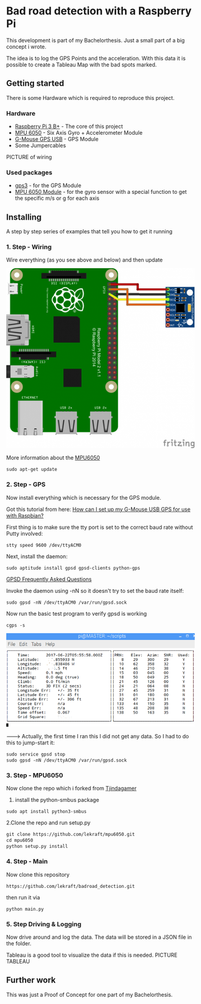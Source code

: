 # Bad road detection with a Raspberry Pi

This development is part of my Bachelorthesis. Just a small part of a big concept i wrote.

The idea is to log the GPS Points and the acceleration. With this data it is possible to create a Tableau Map with the bad spots marked.

## Getting started
There is some Hardware which is required to reproduce this project.

### Hardware

* [Raspberry Pi 3 B+](https://www.conrad.de/de/p/raspberry-pi-3-b-1-gb-4-x-1-4-ghz-raspberry-pi-1668026.html) - The core of this project
* [MPU 6050](https://www.invensense.com/products/motion-tracking/6-axis/mpu-6050/) - Six Axis Gyro + Accelerometer Module
* [G-Mouse GPS USB](https://www.amazon.de/USB-GPS-Modul-Navigation-funktioniert-wasserdicht-staubabweisend/dp/B07LBWF1P7/ref=asc_df_B07LBWF1P7/?tag=googshopde-21&linkCode=df0&hvadid=310652715332&hvpos=1o1&hvnetw=g&hvrand=12591051512553471016&hvpone=&hvptwo=&hvqmt=&hvdev=c&hvdvcmdl=&hvlocint=&hvlocphy=9042192&hvtargid=pla-660323231009&psc=1&th=1&psc=1&tag=&ref=&adgrpid=64570534231&hvpone=&hvptwo=&hvadid=310652715332&hvpos=1o1&hvnetw=g&hvrand=12591051512553471016&hvqmt=&hvdev=c&hvdvcmdl=&hvlocint=&hvlocphy=9042192&hvtargid=pla-660323231009) - GPS Module
* Some Jumpercables

PICTURE of wiring

### Used packages

* [gps3](https://pypi.org/project/gps3/) - for the GPS Module
* [MPU 6050 Module](https://github.com/lekraft/mpu6050) - for the gyro sensor with a special function to get the specific m/s or g for each axis


## Installing

A step by step series of examples that tell you how to get it running

### 1. Step - Wiring
Wire everything (as you see above and below) and then update

![Wiring MPU6050](GY-521_accelerometer_Gyroscope_Steckplatine-524x500.png)

More information about the [MPU6050](https://tutorials-raspberrypi.de/rotation-und-beschleunigung-mit-dem-raspberry-pi-messen/)

```
sudo apt-get update
```



### 2. Step - GPS
Now install everything which is necessary for the GPS module.

Got this tutorial from here: [How can I set up my G-Mouse USB GPS for use with Raspbian?](https://raspberrypi.stackexchange.com/questions/68816/how-can-i-set-up-my-g-mouse-usb-gps-for-use-with-raspbian)

First thing is to make sure the tty port is set to the correct baud rate without Putty involved:
```
stty speed 9600 /dev/ttyACM0
```
Next, install the daemon:

```
sudo aptitude install gpsd gpsd-clients python-gps
```
[GPSD Frequently Asked Questions](http://www.catb.org/gpsd/faq.html)

Invoke the daemon using -nN so it doesn't try to set the baud rate itself:
```
sudo gpsd -nN /dev/ttyACM0 /var/run/gpsd.sock
```
Now run the basic test program to verify gpsd is working
```
cgps -s
```

![Logging](EL8Ev.png)

---> Actually, the first time I ran this I did not get any data. So I had to do this to jump-start it:
```
sudo service gpsd stop
sudo gpsd -nN /dev/ttyACM0 /var/run/gpsd.sock
```

### 3. Step - MPU6050
Now clone the repo which i forked from [Tjindagamer](https://github.com/Tijndagamer/mpu6050)

1. install the python-smbus package
```
sudo apt install python3-smbus
```

2.Clone the repo and run setup.py
```
git clone https://github.com/lekraft/mpu6050.git
cd mpu6050
python setup.py install
```


### 4. Step - Main
Now clone this repository
```
https://github.com/lekraft/badroad_detection.git
```

then run it via
```
python main.py
```

### 5. Step Driving & Logging
Now drive around and log the data. The data will be stored in a JSON file in the folder.

Tableau is a good tool to visualize the data if this is needed.
PICTURE TABLEAU

## Further work
This was just a Proof of Concept for one part of my Bachelorthesis.
